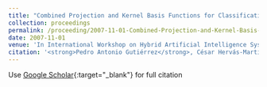 ```yaml
---
title: "Combined Projection and Kernel Basis Functions for Classification in Evolutionary Neural Networks"
collection: proceedings
permalink: /proceeding/2007-11-01-Combined-Projection-and-Kernel-Basis-Functions-for-Classification-in-Evolutionary-Neural-Networks
date: 2007-11-01
venue: 'In International Workshop on Hybrid Artificial Intelligence Systems (HAIS 2007)'
citation: '<strong>Pedro Antonio Gutiérrez</strong>, César Hervás-Martínez, Mariano Carbonero-Ruz, Juan Carlos Fernández, &quot;Combined Projection and Kernel Basis Functions for Classification in Evolutionary Neural Networks.&quot; In International Workshop on Hybrid Artificial Intelligence Systems (HAIS 2007), Innovations in Hybrid Intelligent Systems, Advances in Soft Computing, Vol. 44, 2007, Salamanca, Spain, pp.87--95.'
---
```

Use [Google Scholar](https://scholar.google.com/scholar?q=Combined+Projection+and+Kernel+Basis+Functions+for+Classification+in+Evolutionary+Neural+Networks){:target="_blank"} for full citation